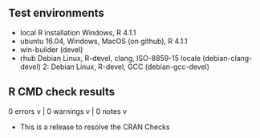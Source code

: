 ## Test environments
* local R installation Windows, R 4.1.1
* ubuntu 16.04, Windows, MacOS (on github), R 4.1.1
* win-builder (devel) 
* rhub Debian Linux, R-devel, clang, ISO-8859-15 locale (debian-clang-devel)
 2: Debian Linux, R-devel, GCC (debian-gcc-devel)

## R CMD check results

0 errors v | 0 warnings v | 0 notes v

* This is a release to resolve the CRAN Checks
